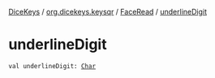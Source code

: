 [DiceKeys](../../index.md) / [org.dicekeys.keysqr](../index.md) / [FaceRead](index.md) / [underlineDigit](./underline-digit.md)

# underlineDigit

`val underlineDigit: `[`Char`](https://kotlinlang.org/api/latest/jvm/stdlib/kotlin/-char/index.html)